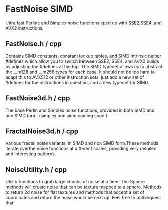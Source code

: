 # FastNoise SIMD
Ultra fast Perline and Simplex noise functions sped up with SSE2,SSE4, and AVX2 instructions. 

FastNoise.h / cpp
-----------------
Contains SIMD constants, constant lookup tables, and SIMD intrinsic helper #defines
which allow you to switch between SSE2, SSE4, and AVX2 builds by adjusting the #defines
at the top.  The SIMD typedef allows us to abstract the __m128 and __m256 types for each
case.  It should not be too hard to adapt this to AVX512 or other instruction sets, just add
a new set of #defines for the instructions in question, and a new typedef for SIMD.

FastNoise3d.h / cpp
-------------------
The base Perlin and Simplex noise functions, provided in both SIMD and non SIMD form.
 (simplex non simd coming soon!)

FractalNoise3d.h / cpp
----------------------
Various fractal noise variants, in SIMD and non SIMD form.These methods iterate overthe noise 
functions at different scales, providing very detailed and interesting patterns.


NoiseUtility.h / cpp
--------------------
Utility functions to grab large chunks of noise at a time. The Sphere methods will create noise
that can be texture mapped to a sphere. Methods to return 2d noise for flat textures and methods
that accept a set of coordinates and return the noise would be next up. Feel free to pull request that!

